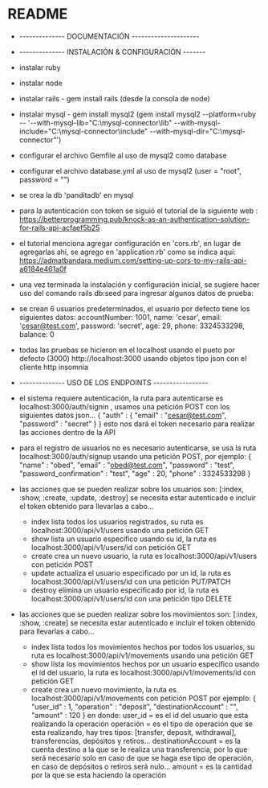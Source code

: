 # README

* -------------- DOCUMENTACIÓN ---------------------

* -------------- INSTALACIÓN & CONFIGURACIÓN -------
* instalar ruby
* instalar node
* instalar rails - gem install rails (desde la consola de node)
* instalar mysql - gem install mysql2 (gem install mysql2 --platform=ruby -- '--with-mysql-lib="C:\mysql-connector\lib" --with-mysql-include="C:\mysql-connector\include" --with-mysql-dir="C:\mysql-connector"')
* configurar el archivo Gemfile al uso de mysql2 como database
* configurar el archivo database.yml al uso de mysql2 (user = "root", password = "")
* se crea la db 'panditadb' en mysql
* para la autenticación con token se siguió el tutorial de la siguiente web : https://betterprogramming.pub/knock-as-an-authentication-solution-for-rails-api-acfaef5b25
* el tutorial menciona agregar configuración en 'cors.rb', en lugar de agregarlas ahí, se agrego en 'application.rb' como se indica aquí: https://admatbandara.medium.com/setting-up-cors-to-my-rails-api-a6184e461a0f

* una vez terminada la instalación y configuración inicial, se sugiere hacer uso del comando rails db:seed para ingresar algunos datos de prueba:
*   se crean 6 usuarios predeterminados, el usuario por defecto tiene los siguientes datos:
            accountNumber: 1001, 
            name: 'cesar', 
            email: 'cesar@test.com', 
            password: 'secret', 
            age: 29, 
            phone: 3324533298, 
            balance: 0
* todas las pruebas se hicieron en el localhost usando el pueto por defecto (3000) http://localhost:3000 usando objetos tipo json con el cliente http insomnia

* -------------- USO DE LOS ENDPOINTS -----------------
* el sistema requiere autenticación, la ruta para autenticarse es localhost:3000/auth/signin , usamos una petición POST con los siguientes datos json...
    {
        "auth" : {
            "email" : "cesar@test.com",
            "password" : "secret"
        }
    }
esto nos dará el token necesario para realizar las acciones dentro de la API

* para el registro de usuarios no es necesario autenticarse, se usa la ruta localhost:3000/auth/signup usando una petición POST, por ejemplo:
    {
	    "name" : "obed",
	    "email" : "obed@test.com",
	    "password" : "test",
	    "password_confirmation" : "test",
	    "age" : 20,
	    "phone" : 3324533298
    }

* las acciones que se pueden realizar sobre los usuarios son: [:index, :show, :create, :update, :destroy] se necesita estar autenticado e incluir el token obtenido para llevarlas a cabo...

    * index lista todos los usuarios registrados, su ruta es localhost:3000/api/v1/users usando una petición GET
    * show lista un usuario especifico usando su id, la ruta es localhost:3000/api/v1/users/id con petición GET
    * create crea un nuevo usuario, la ruta es localhost:3000/api/v1/users con petición POST
    * update actualiza el usuario especificado por un id, la ruta es localhost:3000/api/v1/users/id con una petición PUT/PATCH
    * destroy elimina un usuario especificado por id, la ruta es localhost:3000/api/v1/users/id con una petición tipo DELETE

* las acciones que se pueden realizar sobre los movimientos son: [:index, :show, :create] se necesita estar autenticado e incluir el token obtenido para llevarlas a cabo...

    * index lista todos los movimientos hechos por todos los usuarios, su ruta es localhost:3000/api/v1/movements usando una petición GET
    * show lista los movimientos hechos por un usuario especifico usando el id del usuario, la ruta es localhost:3000/api/v1/movements/id con petición GET
    * create crea un nuevo movimiento, la ruta es localhost:3000/api/v1/movements con petición POST
        por ejemplo: 
            {
	            "user_id" : 1,
	            "operation" : "deposit",
	            "destinationAccount" : "",
	            "amount" : 120
            }
        en donde: 
            user_id = es el id del usuario que esta realizando la operación
            operación = es el tipo de operación que se esta realizando, hay tres tipos: [transfer, deposit, withdrawal], transferencias, depósitos y retiros...
            destinationAccount = es la cuenta destino a la que se le realiza una transferencia, por lo que será necesario solo en caso de que se haga ese tipo de operación, en caso de depósitos o retiros será nulo...
            amount = es la cantidad por la que se esta haciendo la operación